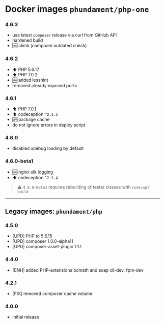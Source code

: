Docker images `phundament/php-one`
==================================

### 4.6.3

 - use latest `composer` release via curl from GitHub API
 - hardened build
 - :new: climb (composer outdated check)

### 4.6.2

 - :arrow_up: PHP 5.6.17
 - :arrow_up: PHP 7.0.2
 - :new: added lesshint
 - removed already exposed ports
 
### 4.6.1

 - :arrow_up: PHP 7.0.1
 - :arrow_up: codeception `^2.1.5`
 - :up: package cache
 - do not ignore errors in deploy script

### 4.6.0

- disabled xdebug loading by default

### 4.6.0-beta1

- :new: nginx elk logging
- :arrow_up: codeception `^2.1.4`

> :warning: `4.6.0-beta1` requires rebuilding of tester classes with `codecept build`

---

Legacy images: `phundament/php`
-------------------------------

### 4.5.0

- [UPD] PHP to 5.6.15
- [UPD] composer 1.0.0-alpha11
- [UPD] composer-asset-plugin 1.1.1

### 4.4.0

- [ENH] added PHP-extensions bcmath and soap cli-dev, fpm-dev

### 4.2.1

- [FIX] removed composer cache volume

### 4.0.0

- initial release



